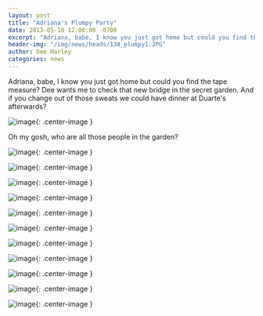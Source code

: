 ```yaml
---
layout: post
title: "Adriana's Plumpy Party"
date: 2013-05-10 12:00:00 -0700
excerpt: "Adriana, babe, I know you just got home but could you find the tape measure? Dee wants me ..."
header-img: "/img/news/heads/138_plumpy1.JPG"
author: Dee Harley
categories: news
---
```

Adriana, babe, I know you just got home but could you find the tape
measure? Dee wants me to check that new bridge in the secret garden.
And if you change out of those sweats we could have dinner at Duarte's
afterwards?

![image](/img/news/138_plumpy1.JPG){: .center-image }

Oh my gosh, who are all those people in the garden?

![image](/img/news/138_plumpy2.JPG){: .center-image }

![image](/img/news/138_plumpy12.JPG){: .center-image }

![image](/img/news/138_plumpy8.JPG){: .center-image }

![image](/img/news/138_plumpy7.JPG){: .center-image }

![image](/img/news/138_plumpy11.JPG){: .center-image }

![image](/img/news/138_plumpy13.JPG){: .center-image }

![image](/img/news/138_plumpy4.JPG){: .center-image }

![image](/img/news/138_plumpy5.JPG){: .center-image }

![image](/img/news/138_plumpy9.JPG){: .center-image }

![image](/img/news/138_plumpy6.JPG){: .center-image }

![image](/img/news/138_plumpy10.JPG){: .center-image }


